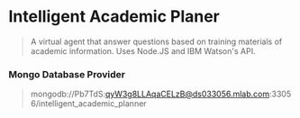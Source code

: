 # Intelligent Academic Planer
>A virtual agent that answer questions based on training materials of academic information. Uses Node.JS and IBM Watson's API.

### Mongo Database Provider
>mongodb://Pb7TdS:qyW3g8LLAqaCELzB@ds033056.mlab.com:33056/intelligent_academic_planner

